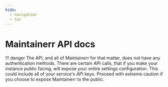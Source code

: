 ```yaml
---
hide:
  - navigation
  - toc
---
```

# Maintainerr API docs

!!! danger
  The API, and all of Maintainerr for that matter, does not have any authentication methods. There are certain API calls, that if you make your instance public facing, will expose your entire settings configuration. This could include all of your service's API keys. Proceed with extreme caution if you choose to expose Maintainerr to the public.

<swagger-ui supportedSubmitMethods="[]" src="./openapi-spec/maintainerr_api_specs.yaml"/>
